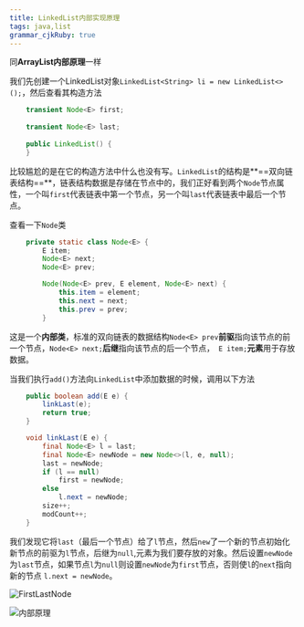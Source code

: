 ```yaml
---
title: LinkedList内部实现原理
tags: java,list
grammar_cjkRuby: true
---
```

同**ArrayList内部原理**一样

我们先创建一个LinkedList对象`LinkedList<String> li = new LinkedList<>();`，然后查看其构造方法

``` java
	transient Node<E> first;
	
	transient Node<E> last;
	
	public LinkedList() {
    }
```
比较尴尬的是在它的构造方法中什么也没有写。`LinkedList`的结构是**==双向链表结构==**，链表结构数据是存储在节点中的，我们正好看到两个`Node`节点属性，一个叫`first`代表链表中第一个节点，另一个叫`last`代表链表中最后一个节点。

查看一下`Node`类
``` java
 	private static class Node<E> {
        E item;
        Node<E> next;
        Node<E> prev;

        Node(Node<E> prev, E element, Node<E> next) {
            this.item = element;
            this.next = next;
            this.prev = prev;
        }
```
这是一个**内部类**，标准的双向链表的数据结构`Node<E> prev`**前驱**指向该节点的前一个节点，`Node<E> next;`**后继**指向该节点的后一个节点，` E item;`**元素**用于存放数据。

当我们执行`add()`方法向`LinkedList`中添加数据的时候，调用以下方法

``` java
	public boolean add(E e) {
        linkLast(e);
        return true;
    }

	void linkLast(E e) {
        final Node<E> l = last;
        final Node<E> newNode = new Node<>(l, e, null);
        last = newNode;
        if (l == null)
            first = newNode;
        else
            l.next = newNode;
        size++;
        modCount++;
    }
```
我们发现它将`last`（最后一个节点）给了`l`节点，然后`new`了一个新的节点初始化新节点的前驱为`l`节点，后继为`null`,元素为我们要存放的对象。然后设置`newNode`为`last`节点，如果节点`l`为`null`则设置`newNode`为`first`节点，否则使`l`的`next`指向新的节点 `l.next = newNode`。

![FirstLastNode][1]

![内部原理][2]


  [1]: https://www.github.com/StepForwards/my-notes/raw/images/LinkedList%E5%86%85%E9%83%A8%E5%AE%9E%E7%8E%B0%E5%8E%9F%E7%90%86/images/1505738934451.jpg
  [2]: https://www.github.com/StepForwards/my-notes/raw/images/LinkedList%E5%86%85%E9%83%A8%E5%AE%9E%E7%8E%B0%E5%8E%9F%E7%90%86/images/1505739022559.jpg